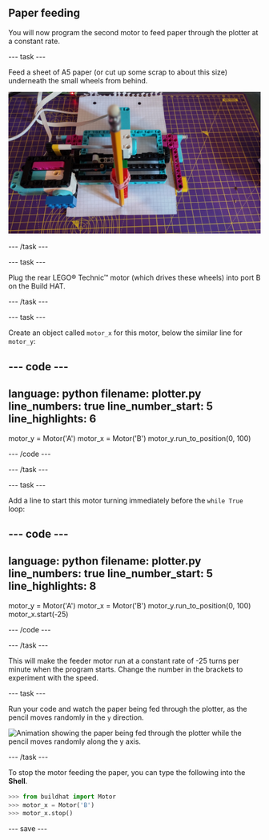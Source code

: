## Paper feeding

You will now program the second motor to feed paper through the plotter at a constant rate.

--- task ---

Feed a sheet of A5 paper (or cut up some scrap to about this size) underneath the small wheels from behind.

![Paper has been fed in from the back of the plotter, so that the pencil tip rests on the leading edge.](images/paper_in.jpg)

--- /task ---

--- task ---

Plug the rear LEGO® Technic™ motor (which drives these wheels) into port B on the Build HAT. 

--- /task ---

--- task ---

Create an object called `motor_x` for this motor, below the similar line for `motor_y`:

--- code ---
---
language: python
filename: plotter.py
line_numbers: true
line_number_start: 5
line_highlights: 6
---

motor_y = Motor('A')
motor_x = Motor('B')
motor_y.run_to_position(0, 100)

--- /code ---

--- /task ---

--- task ---

Add a line to start this motor turning immediately before the `while True` loop:

--- code ---
---
language: python
filename: plotter.py
line_numbers: true
line_number_start: 5
line_highlights: 8
---

motor_y = Motor('A')
motor_x = Motor('B')
motor_y.run_to_position(0, 100)
motor_x.start(-25)

--- /code ---

--- /task ---

This will make the feeder motor run at a constant rate of -25 turns per minute when the program starts. Change the number in the brackets to experiment with the speed. 

--- task ---

Run your code and watch the paper being fed through the plotter, as the pencil moves randomly in the `y` direction.

![Animation showing the paper being fed through the plotter while the pencil moves randomly along the y axis.](images/feeding_paper.gif)

--- /task ---

To stop the motor feeding the paper, you can type the following into the **Shell**. 

```python
>>> from buildhat import Motor
>>> motor_x = Motor('B')
>>> motor_x.stop()
```

--- save ---


